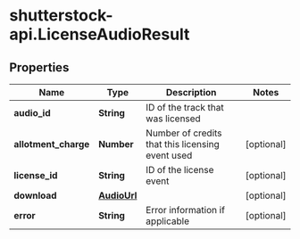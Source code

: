 # shutterstock-api.LicenseAudioResult

## Properties
Name | Type | Description | Notes
------------ | ------------- | ------------- | -------------
**audio_id** | **String** | ID of the track that was licensed | 
**allotment_charge** | **Number** | Number of credits that this licensing event used | [optional] 
**license_id** | **String** | ID of the license event | [optional] 
**download** | [**AudioUrl**](AudioUrl.md) |  | [optional] 
**error** | **String** | Error information if applicable | [optional] 


